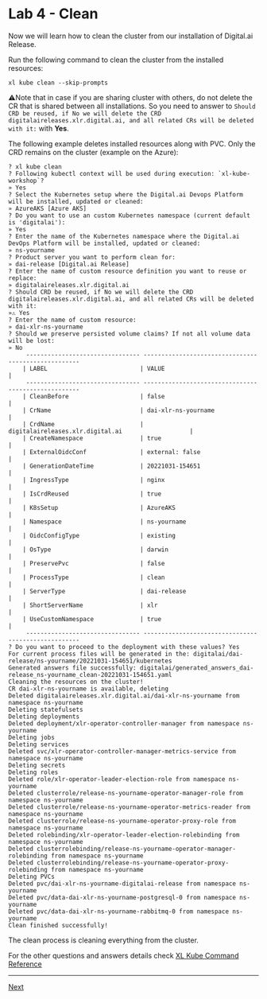 
# Lab 4 - Clean

Now we will learn how to clean the cluster from our installation of  Digital.ai Release.

Run the following command to clean the cluster from the installed resources:

```shell
xl kube clean --skip-prompts
```

⚠️Note that in case if you are sharing cluster with others, do not delete the CR that is shared between all installations.
So you need to answer to `Should CRD be reused, if No we will delete the CRD digitalaireleases.xlr.digital.ai, and all related CRs will be deleted with it:` with **Yes**.

The following example deletes installed resources along with PVC. Only the CRD remains on the cluster (example on the Azure):

```text
? xl kube clean
? Following kubectl context will be used during execution: `xl-kube-workshop`? 
» Yes
? Select the Kubernetes setup where the Digital.ai Devops Platform will be installed, updated or cleaned: 
» AzureAKS [Azure AKS]
? Do you want to use an custom Kubernetes namespace (current default is 'digitalai'): 
» Yes
? Enter the name of the Kubernetes namespace where the Digital.ai DevOps Platform will be installed, updated or cleaned: 
» ns-yourname
? Product server you want to perform clean for: 
» dai-release [Digital.ai Release]
? Enter the name of custom resource definition you want to reuse or replace: 
» digitalaireleases.xlr.digital.ai
? Should CRD be reused, if No we will delete the CRD digitalaireleases.xlr.digital.ai, and all related CRs will be deleted with it: 
»⚠️ Yes
? Enter the name of custom resource: 
» dai-xlr-ns-yourname
? Should we preserve persisted volume claims? If not all volume data will be lost: 
» No
	 -------------------------------- ----------------------------------------------------
	| LABEL                          | VALUE                                              |
	 -------------------------------- ----------------------------------------------------
	| CleanBefore                    | false                                              |
	| CrName                         | dai-xlr-ns-yourname                                |
	| CrdName                        | digitalaireleases.xlr.digital.ai                   |
	| CreateNamespace                | true                                               |
	| ExternalOidcConf               | external: false                                    |
	| GenerationDateTime             | 20221031-154651                                    |
	| IngressType                    | nginx                                              |
	| IsCrdReused                    | true                                               |
	| K8sSetup                       | AzureAKS                                           |
	| Namespace                      | ns-yourname                                        |
	| OidcConfigType                 | existing                                           |
	| OsType                         | darwin                                             |
	| PreservePvc                    | false                                              |
	| ProcessType                    | clean                                              |
	| ServerType                     | dai-release                                        |
	| ShortServerName                | xlr                                                |
	| UseCustomNamespace             | true                                               |
	 -------------------------------- ----------------------------------------------------
? Do you want to proceed to the deployment with these values? Yes
For current process files will be generated in the: digitalai/dai-release/ns-yourname/20221031-154651/kubernetes
Generated answers file successfully: digitalai/generated_answers_dai-release_ns-yourname_clean-20221031-154651.yaml
Cleaning the resources on the cluster!
CR dai-xlr-ns-yourname is available, deleting
Deleted digitalaireleases.xlr.digital.ai/dai-xlr-ns-yourname from namespace ns-yourname
Deleting statefulsets
Deleting deployments
Deleted deployment/xlr-operator-controller-manager from namespace ns-yourname
Deleting jobs
Deleting services
Deleted svc/xlr-operator-controller-manager-metrics-service from namespace ns-yourname
Deleting secrets
Deleting roles
Deleted role/xlr-operator-leader-election-role from namespace ns-yourname
Deleted clusterrole/release-ns-yourname-operator-manager-role from namespace ns-yourname
Deleted clusterrole/release-ns-yourname-operator-metrics-reader from namespace ns-yourname
Deleted clusterrole/release-ns-yourname-operator-proxy-role from namespace ns-yourname
Deleted rolebinding/xlr-operator-leader-election-rolebinding from namespace ns-yourname
Deleted clusterrolebinding/release-ns-yourname-operator-manager-rolebinding from namespace ns-yourname
Deleted clusterrolebinding/release-ns-yourname-operator-proxy-rolebinding from namespace ns-yourname
Deleting PVCs
Deleted pvc/dai-xlr-ns-yourname-digitalai-release from namespace ns-yourname
Deleted pvc/data-dai-xlr-ns-yourname-postgresql-0 from namespace ns-yourname
Deleted pvc/data-dai-xlr-ns-yourname-rabbitmq-0 from namespace ns-yourname
Clean finished successfully!
```

The clean process is cleaning everything from the cluster. 

For the other questions and answers details check [XL Kube Command Reference](https://docs.digital.ai/bundle/devops-release-version-v.22.3/page/release/operator/xl-kube.html#xl-kube-clean)

---

[Next](../part-2/lab-5-install-deploy.md)
